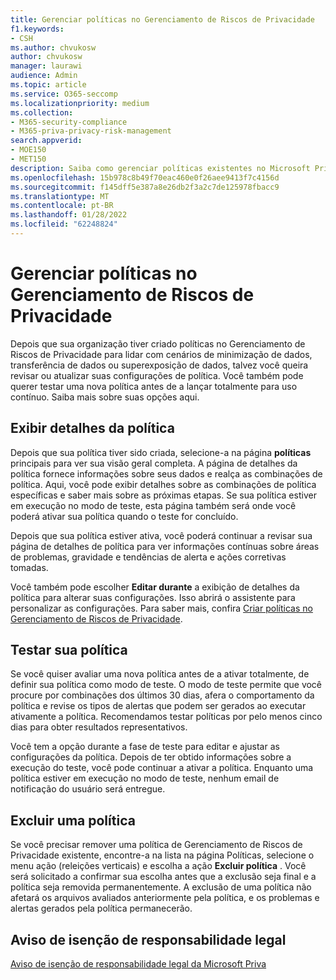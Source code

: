 ```yaml
---
title: Gerenciar políticas no Gerenciamento de Riscos de Privacidade
f1.keywords:
- CSH
ms.author: chvukosw
author: chvukosw
manager: laurawi
audience: Admin
ms.topic: article
ms.service: O365-seccomp
ms.localizationpriority: medium
ms.collection:
- M365-security-compliance
- M365-priva-privacy-risk-management
search.appverid:
- MOE150
- MET150
description: Saiba como gerenciar políticas existentes no Microsoft Priva Privacy Risk Management.
ms.openlocfilehash: 15b978c8b49f70eac460e0f26aee9413f7c4156d
ms.sourcegitcommit: f145dff5e387a8e26db2f3a2c7de125978fbacc9
ms.translationtype: MT
ms.contentlocale: pt-BR
ms.lasthandoff: 01/28/2022
ms.locfileid: "62248824"
---
```

# <a name="manage-policies-in-privacy-risk-management"></a>Gerenciar políticas no Gerenciamento de Riscos de Privacidade

Depois que sua organização tiver criado políticas no Gerenciamento de Riscos de Privacidade para lidar com cenários de minimização de dados, transferência de dados ou superexposição de dados, talvez você queira revisar ou atualizar suas configurações de política. Você também pode querer testar uma nova política antes de a lançar totalmente para uso contínuo. Saiba mais sobre suas opções aqui.

## <a name="view-policy-details"></a>Exibir detalhes da política

Depois que sua política tiver sido criada, selecione-a na página **políticas** principais para ver sua visão geral completa. A página de detalhes da política fornece informações sobre seus dados e realça as combinações de política. Aqui, você pode exibir detalhes sobre as combinações de política específicas e saber mais sobre as próximas etapas. Se sua política estiver em execução no modo de teste, esta página também será onde você poderá ativar sua política quando o teste for concluído.

Depois que sua política estiver ativa, você poderá continuar a revisar sua página de detalhes de política para ver informações contínuas sobre áreas de problemas, gravidade e tendências de alerta e ações corretivas tomadas.

Você também pode escolher **Editar durante** a exibição de detalhes da política para alterar suas configurações. Isso abrirá o assistente para personalizar as configurações. Para saber mais, confira [Criar políticas no Gerenciamento de Riscos de Privacidade](risk-management-policies.md).

## <a name="test-your-policy"></a>Testar sua política

Se você quiser avaliar uma nova política antes de a ativar totalmente, de definir sua política como modo de teste. O modo de teste permite que você procure por combinações dos últimos 30 dias, afera o comportamento da política e revise os tipos de alertas que podem ser gerados ao executar ativamente a política. Recomendamos testar políticas por pelo menos cinco dias para obter resultados representativos.

Você tem a opção durante a fase de teste para editar e ajustar as configurações da política. Depois de ter obtido informações sobre a execução do teste, você pode continuar a ativar a política. Enquanto uma política estiver em execução no modo de teste, nenhum email de notificação do usuário será entregue.

## <a name="delete-a-policy"></a>Excluir uma política

Se você precisar remover uma política de Gerenciamento de Riscos de Privacidade existente, encontre-a na lista na página Políticas, selecione o menu ação (releições verticais) e escolha a ação **Excluir política** . Você será solicitado a confirmar sua escolha antes que a exclusão seja final e a política seja removida permanentemente. A exclusão de uma política não afetará os arquivos avaliados anteriormente pela política, e os problemas e alertas gerados pela política permanecerão.

## <a name="legal-disclaimer"></a>Aviso de isenção de responsabilidade legal

[Aviso de isenção de responsabilidade legal da Microsoft Priva](priva-disclaimer.md)
